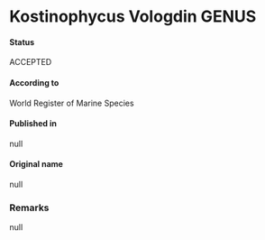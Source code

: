 # Kostinophycus Vologdin GENUS

#### Status
ACCEPTED

#### According to
World Register of Marine Species

#### Published in
null

#### Original name
null

### Remarks
null